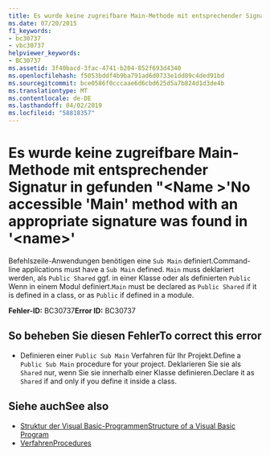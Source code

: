 ```yaml
---
title: Es wurde keine zugreifbare Main-Methode mit entsprechender Signatur in "<name>" gefunden.
ms.date: 07/20/2015
f1_keywords:
- bc30737
- vbc30737
helpviewer_keywords:
- BC30737
ms.assetid: 3f40bacd-3fac-4741-b204-852f693d4340
ms.openlocfilehash: f5053bddf4b9ba791ad6d0733e1dd89c4ded91bd
ms.sourcegitcommit: bce0586f0cccaae6d6cbd625d5a7b824d1d3de4b
ms.translationtype: MT
ms.contentlocale: de-DE
ms.lasthandoff: 04/02/2019
ms.locfileid: "58818357"
---
```

# <a name="no-accessible-main-method-with-an-appropriate-signature-was-found-in-name"></a><span data-ttu-id="e7bd6-102">Es wurde keine zugreifbare Main-Methode mit entsprechender Signatur in gefunden "\<Name >'</span><span class="sxs-lookup"><span data-stu-id="e7bd6-102">No accessible 'Main' method with an appropriate signature was found in '\<name>'</span></span>
<span data-ttu-id="e7bd6-103">Befehlszeile-Anwendungen benötigen eine `Sub Main` definiert.</span><span class="sxs-lookup"><span data-stu-id="e7bd6-103">Command-line applications must have a `Sub Main` defined.</span></span> <span data-ttu-id="e7bd6-104">`Main` muss deklariert werden, als `Public Shared` ggf. in einer Klasse oder als definierten `Public` Wenn in einem Modul definiert.</span><span class="sxs-lookup"><span data-stu-id="e7bd6-104">`Main` must be declared as `Public Shared` if it is defined in a class, or as `Public` if defined in a module.</span></span>  
  
 <span data-ttu-id="e7bd6-105">**Fehler-ID:** BC30737</span><span class="sxs-lookup"><span data-stu-id="e7bd6-105">**Error ID:** BC30737</span></span>  
  
## <a name="to-correct-this-error"></a><span data-ttu-id="e7bd6-106">So beheben Sie diesen Fehler</span><span class="sxs-lookup"><span data-stu-id="e7bd6-106">To correct this error</span></span>  
  
-   <span data-ttu-id="e7bd6-107">Definieren einer `Public Sub Main` Verfahren für Ihr Projekt.</span><span class="sxs-lookup"><span data-stu-id="e7bd6-107">Define a `Public Sub Main` procedure for your project.</span></span> <span data-ttu-id="e7bd6-108">Deklarieren Sie sie als `Shared` nur, wenn Sie sie innerhalb einer Klasse definieren.</span><span class="sxs-lookup"><span data-stu-id="e7bd6-108">Declare it as `Shared` if and only if you define it inside a class.</span></span>  
  
## <a name="see-also"></a><span data-ttu-id="e7bd6-109">Siehe auch</span><span class="sxs-lookup"><span data-stu-id="e7bd6-109">See also</span></span>

- [<span data-ttu-id="e7bd6-110">Struktur der Visual Basic-Programmen</span><span class="sxs-lookup"><span data-stu-id="e7bd6-110">Structure of a Visual Basic Program</span></span>](../../../visual-basic/programming-guide/program-structure/structure-of-a-visual-basic-program.md)
- [<span data-ttu-id="e7bd6-111">Verfahren</span><span class="sxs-lookup"><span data-stu-id="e7bd6-111">Procedures</span></span>](../../../visual-basic/programming-guide/language-features/procedures/index.md)
